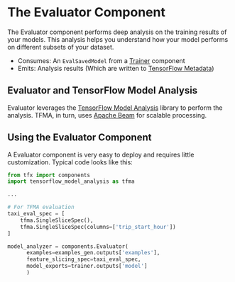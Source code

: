 # The Evaluator Component

The Evaluator component performs deep analysis on the training
results of your models. This analysis helps you understand how your model performs on
different subsets of your dataset.

*   Consumes: An `EvalSavedModel` from a [Trainer](trainer.md) component
*   Emits: Analysis results (Which are written to [TensorFlow Metadata](mlmd.md))

## Evaluator and TensorFlow Model Analysis

Evaluator leverages the [TensorFlow Model Analysis](tfma.md) library to perform
the analysis. TFMA, in turn, uses [Apache Beam](beam.md) for scalable processing.

## Using the Evaluator Component

A Evaluator component is very easy to deploy and requires little
customization.
Typical code looks like this:

```python
from tfx import components
import tensorflow_model_analysis as tfma

...

# For TFMA evaluation
taxi_eval_spec = [
    tfma.SingleSliceSpec(),
    tfma.SingleSliceSpec(columns=['trip_start_hour'])
]

model_analyzer = components.Evaluator(
      examples=examples_gen.outputs['examples'],
      feature_slicing_spec=taxi_eval_spec,
      model_exports=trainer.outputs['model']
      )
```
